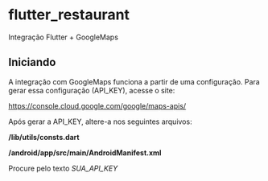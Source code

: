 # flutter_restaurant

Integração Flutter + GoogleMaps

## Iniciando

A integração com GoogleMaps funciona a partir de uma configuração. Para gerar essa configuração (API_KEY), acesse o site:

https://console.cloud.google.com/google/maps-apis/

Após gerar a API_KEY, altere-a nos seguintes arquivos:

**/lib/utils/consts.dart**

**/android/app/src/main/AndroidManifest.xml**

Procure pelo texto *SUA_API_KEY*